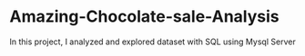 # Amazing-Chocolate-sale-Analysis
In this project, I analyzed and explored dataset with SQL using Mysql Server
